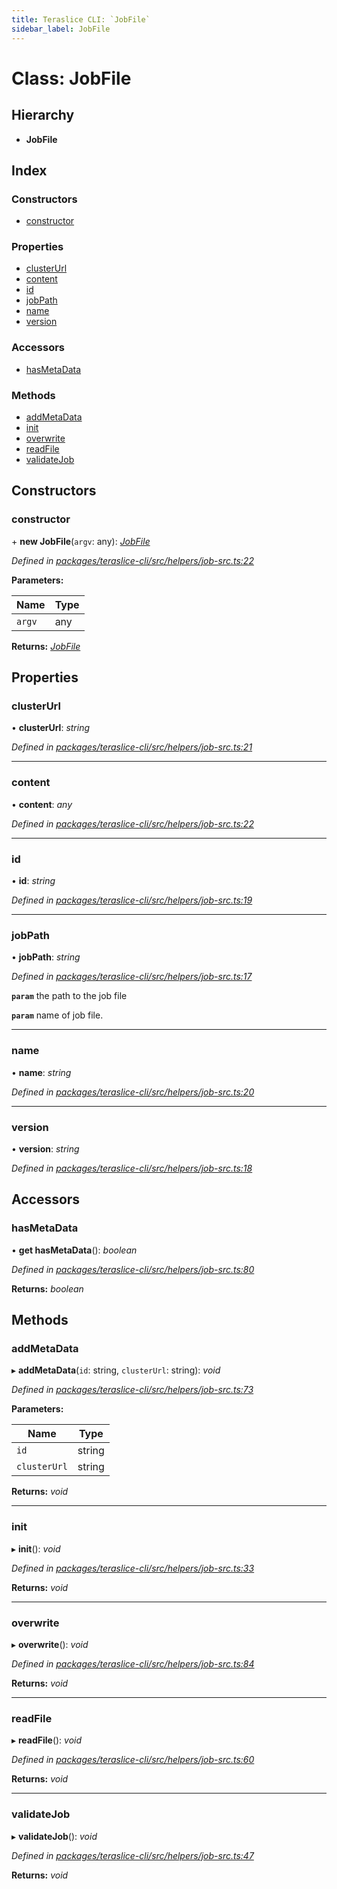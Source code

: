 ```yaml
---
title: Teraslice CLI: `JobFile`
sidebar_label: JobFile
---
```


# Class: JobFile

## Hierarchy

* **JobFile**

## Index

### Constructors

* [constructor](jobfile.md#constructor)

### Properties

* [clusterUrl](jobfile.md#clusterurl)
* [content](jobfile.md#content)
* [id](jobfile.md#id)
* [jobPath](jobfile.md#jobpath)
* [name](jobfile.md#name)
* [version](jobfile.md#version)

### Accessors

* [hasMetaData](jobfile.md#hasmetadata)

### Methods

* [addMetaData](jobfile.md#addmetadata)
* [init](jobfile.md#init)
* [overwrite](jobfile.md#overwrite)
* [readFile](jobfile.md#readfile)
* [validateJob](jobfile.md#validatejob)

## Constructors

###  constructor

\+ **new JobFile**(`argv`: any): *[JobFile](jobfile.md)*

*Defined in [packages/teraslice-cli/src/helpers/job-src.ts:22](https://github.com/terascope/teraslice/blob/b843209f9/packages/teraslice-cli/src/helpers/job-src.ts#L22)*

**Parameters:**

Name | Type |
------ | ------ |
`argv` | any |

**Returns:** *[JobFile](jobfile.md)*

## Properties

###  clusterUrl

• **clusterUrl**: *string*

*Defined in [packages/teraslice-cli/src/helpers/job-src.ts:21](https://github.com/terascope/teraslice/blob/b843209f9/packages/teraslice-cli/src/helpers/job-src.ts#L21)*

___

###  content

• **content**: *any*

*Defined in [packages/teraslice-cli/src/helpers/job-src.ts:22](https://github.com/terascope/teraslice/blob/b843209f9/packages/teraslice-cli/src/helpers/job-src.ts#L22)*

___

###  id

• **id**: *string*

*Defined in [packages/teraslice-cli/src/helpers/job-src.ts:19](https://github.com/terascope/teraslice/blob/b843209f9/packages/teraslice-cli/src/helpers/job-src.ts#L19)*

___

###  jobPath

• **jobPath**: *string*

*Defined in [packages/teraslice-cli/src/helpers/job-src.ts:17](https://github.com/terascope/teraslice/blob/b843209f9/packages/teraslice-cli/src/helpers/job-src.ts#L17)*

**`param`** the path to the job file

**`param`** name of job file.

___

###  name

• **name**: *string*

*Defined in [packages/teraslice-cli/src/helpers/job-src.ts:20](https://github.com/terascope/teraslice/blob/b843209f9/packages/teraslice-cli/src/helpers/job-src.ts#L20)*

___

###  version

• **version**: *string*

*Defined in [packages/teraslice-cli/src/helpers/job-src.ts:18](https://github.com/terascope/teraslice/blob/b843209f9/packages/teraslice-cli/src/helpers/job-src.ts#L18)*

## Accessors

###  hasMetaData

• **get hasMetaData**(): *boolean*

*Defined in [packages/teraslice-cli/src/helpers/job-src.ts:80](https://github.com/terascope/teraslice/blob/b843209f9/packages/teraslice-cli/src/helpers/job-src.ts#L80)*

**Returns:** *boolean*

## Methods

###  addMetaData

▸ **addMetaData**(`id`: string, `clusterUrl`: string): *void*

*Defined in [packages/teraslice-cli/src/helpers/job-src.ts:73](https://github.com/terascope/teraslice/blob/b843209f9/packages/teraslice-cli/src/helpers/job-src.ts#L73)*

**Parameters:**

Name | Type |
------ | ------ |
`id` | string |
`clusterUrl` | string |

**Returns:** *void*

___

###  init

▸ **init**(): *void*

*Defined in [packages/teraslice-cli/src/helpers/job-src.ts:33](https://github.com/terascope/teraslice/blob/b843209f9/packages/teraslice-cli/src/helpers/job-src.ts#L33)*

**Returns:** *void*

___

###  overwrite

▸ **overwrite**(): *void*

*Defined in [packages/teraslice-cli/src/helpers/job-src.ts:84](https://github.com/terascope/teraslice/blob/b843209f9/packages/teraslice-cli/src/helpers/job-src.ts#L84)*

**Returns:** *void*

___

###  readFile

▸ **readFile**(): *void*

*Defined in [packages/teraslice-cli/src/helpers/job-src.ts:60](https://github.com/terascope/teraslice/blob/b843209f9/packages/teraslice-cli/src/helpers/job-src.ts#L60)*

**Returns:** *void*

___

###  validateJob

▸ **validateJob**(): *void*

*Defined in [packages/teraslice-cli/src/helpers/job-src.ts:47](https://github.com/terascope/teraslice/blob/b843209f9/packages/teraslice-cli/src/helpers/job-src.ts#L47)*

**Returns:** *void*
